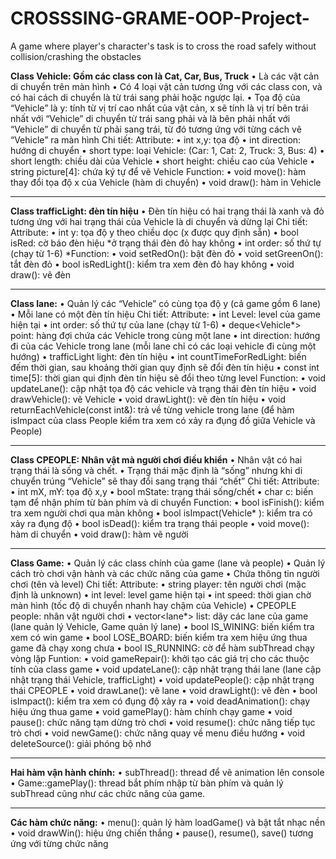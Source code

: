 # CROSSSING-GRAME-OOP-Project-
A game where player's character's task is to cross the road safely without collision/crashing the obstacles

**Class Vehicle: Gồm các class con là Cat, Car, Bus, Truck** 
•	Là các vật cản di chuyển trên màn hình
•	Có 4 loại vật cản tương ứng với các class con, và có hai cách di chuyển là từ trái sang phải hoặc ngược lại.
•	Tọa độ của “Vehicle” là y: tính từ vị trí cao nhất của vật cản, x sẽ tính là vị trí bên trái nhất với “Vehicle” di chuyển từ trái sang phải và là bên phải nhất với “Vehicle” di chuyển từ phải sang trái, từ đó tương ứng với từng cách vẽ “Vehicle” ra màn hình
Chi tiết:
Attribute: 
•	int x,y: tọa độ
•	int direction: hướng di chuyển
•	short type: loại Vehicle: (Car: 1, Cat: 2, Truck: 3, Bus: 4)
•	short length: chiều dài của Vehicle
•	short height: chiều cao của Vehicle
•	string picture[4]: chứa ký tự để vẽ Vehicle
Function:
•	void move(): hàm thay đổi tọa độ x của Vehicle (hàm di chuyển)
•	void draw(): hàm in Vehicle

----------------------------------------------------------------------------------------------------------------------
**Class trafficLight: đèn tín hiệu**
•	Đèn tín hiệu có hai trạng thái là xanh và đỏ tương ứng với hai trạng thái của Vehicle là di chuyển và dừng lại
Chi tiết:
Attribute: 
•	int y: tọa độ y theo chiều dọc (x được quy định sẵn)
•	bool isRed: cờ báo đèn hiệu *ở trạng thái đèn đỏ hay không
•	int order: số thứ tự (chạy từ 1-6)
*Function: 
•	void setRedOn(): bật đèn đỏ
•	void setGreenOn(): tắt đèn đỏ
•	bool isRedLight(): kiểm tra xem đèn đỏ hay không
•	void draw(): vẽ đèn

----------------------------------------------------------------------------------------------------------------------
**Class lane:** 
•	Quản lý các “Vehicle” có cùng tọa độ y (cả game gồm 6 lane)
•	Mỗi lane có một đèn tín hiệu
Chi tiết:
Attribute:
•	int Level: level của game hiện tại
•	int order: số thứ tự của lane (chạy từ 1-6)
•	deque<Vehicle*> point: hàng đợi chứa các Vehicle trong cùng một lane
•	int direction: hướng đi của các Vehicle trong lane (mỗi lane chỉ có các loại vehicle đi cùng một hướng)
•	trafficLight light: đèn tín hiệu
•	int countTimeForRedLight: biến đếm thời gian, sau khoảng thời gian quy định sẽ đổi đèn tín hiệu
•	const int time[5]: thời gian qui định đèn tín hiệu sẽ đổi theo từng level
Function:
•	void updateLane(): cập nhật tọa độ các vehicle và trạng thái đèn tín hiệu
•	void drawVehicle(): vẽ Vehicle
•	void drawLight(): vẽ đèn tín hiệu
•	void returnEachVehicle(const int&): trả về từng vehicle trong lane (để hàm isImpact của class People kiểm tra xem có xảy ra đụng đồ giữa Vehicle và People)

----------------------------------------------------------------------------------------------------------------------
**Class CPEOPLE: Nhân vật mà người chơi điều khiển**
•	Nhân vật có hai trạng thái là sống và chết.
•	Trạng thái mặc định là “sống” nhưng khi di chuyển trúng “Vehicle” sẽ thay đổi sang trạng thái “chết”
Chi tiết:
Attribute:
•	int mX, mY: tọa độ x,y
•	bool mState: trạng thái sống/chết
•	char c: biến tạm để nhận phím từ bàn phím và di chuyển
Function:
•	bool isFinish(): kiểm tra xem người chơi qua màn không
•	bool isImpact(Vehicle* ): kiểm tra có xảy ra đụng độ
•	bool isDead(): kiểm tra trạng thái people
•	void move(): hàm di chuyển
•	void draw(): hàm vẽ người

----------------------------------------------------------------------------------------------------------------------
**Class Game:** 
•	Quản lý các class chính của game (lane và people)
•	Quản lý cách trò chơi vận hành và các chức năng của game
•	Chứa thông tin người chơi (tên và level)
Chi tiết:
Attribute: 
•	string player: tên người chơi (mặc định là unknown)
•	int level: level game hiện tại
•	int speed: thời gian chờ màn hình (tốc độ di chuyển nhanh hay chậm của Vehicle)
•	CPEOPLE people: nhân vật người chơi
•	vector<lane*> list: dãy các lane của game (lane quản lý Vehicle, Game quản lý lane)
•	bool IS_WINING: biến kiểm tra xem có win game
•	bool LOSE_BOARD: biến kiểm tra xem hiệu ứng thua game đã chạy xong chưa
•	bool IS_RUNNING: cờ để hàm subThread chạy vòng lặp
Funtion:
•	void gameRepair(): khởi tạo các giá trị cho các thuộc tính  của class game
•	void updateLane(): cập nhật trạng thái lane (lane cập nhật trạng thái Vehicle, trafficLight)
•	void updatePeople(): cập nhật trạng thái CPEOPLE 
•	void drawLane(): vẽ lane
•	void drawLight(): vẽ đèn
•	bool isImpact(): kiểm tra xem có đụng độ xảy ra
•	void deadAnimation(): chạy hiệu ứng thua game
•	void gamePlay(): hàm chính chạy game
•	void pause(): chức năng tạm dừng trò chơi 
•	void resume(): chức năng tiếp tục trò chơi
•	void newGame(): chức năng quay về menu điều hướng
•	void deleteSource(): giải phóng bộ nhớ

----------------------------------------------------------------------------------------------------------------------
**Hai hàm vận hành chính:**
•	subThread(): thread để vẽ animation lên console
•	Game::gamePlay(): thread bắt phím nhập từ bàn phím và quản lý subThread cũng như các chức năng của game.

----------------------------------------------------------------------------------------------------------------------
**Các hàm chức năng:**
•	menu(): quản lý hàm loadGame() và bật tắt nhạc nền
•	void drawWin(): hiệu ứng chiến thắng
•	pause(), resume(), save() tương ứng với từng chức năng 
